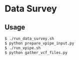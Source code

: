 # Data Survey

## Usage

```bash
$ ./run_data_survey.sh
$ python prepare_vpipe_input.py
$ ./run_vpipe.sh
$ python gather_vcf_files.py
```
